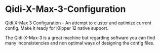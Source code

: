 # Qidi-X-Max-3-Configuration
Qidi X-Max 3 Configuration - An attempt to cluster and optimize current config. Make it ready for Klipper 12 native support.



The  Qidi-X-Max-3 is a great machine but regarding software you can find many inconsistencies and non optimal ways of designing the config files.


